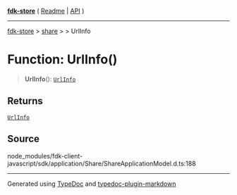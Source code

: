[**fdk-store**](../../../README.md) ( [Readme](../../../README.md) \| [API](../../../API.md) )

---

[fdk-store](../../../API.md) > [share](../../README.md) > [<internal>](../README.md) > UrlInfo

# Function: UrlInfo()

> **UrlInfo**(): [`UrlInfo`](../type-aliases/type-alias.UrlInfo.md)

## Returns

[`UrlInfo`](../type-aliases/type-alias.UrlInfo.md)

## Source

node_modules/fdk-client-javascript/sdk/application/Share/ShareApplicationModel.d.ts:188

---

Generated using [TypeDoc](https://typedoc.org/) and [typedoc-plugin-markdown](https://www.npmjs.com/package/typedoc-plugin-markdown)
